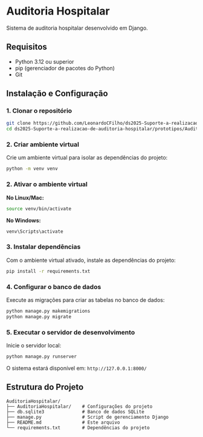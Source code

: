 # Auditoria Hospitalar

Sistema de auditoria hospitalar desenvolvido em Django.

## Requisitos

- Python 3.12 ou superior
- pip (gerenciador de pacotes do Python)
- Git

## Instalação e Configuração

### 1. Clonar o repositório

```bash
git clone https://github.com/LeonardoCFilho/ds2025-Suporte-a-realizacao-de-auditoria-hospitalar.git
cd ds2025-Suporte-a-realizacao-de-auditoria-hospitalar/prototipos/AuditoriaHospitalar
```

### 2. Criar ambiente virtual

Crie um ambiente virtual para isolar as dependências do projeto:

```bash
python -m venv venv
```

### 2. Ativar o ambiente virtual

**No Linux/Mac:**

```bash
source venv/bin/activate
```

**No Windows:**

```bash
venv\Scripts\activate
```

### 3. Instalar dependências

Com o ambiente virtual ativado, instale as dependências do projeto:

```bash
pip install -r requirements.txt
```

### 4. Configurar o banco de dados

Execute as migrações para criar as tabelas no banco de dados:

```bash
python manage.py makemigrations
python manage.py migrate
```

### 5. Executar o servidor de desenvolvimento

Inicie o servidor local:

```bash
python manage.py runserver
```

O sistema estará disponível em: `http://127.0.0.1:8000/`

## Estrutura do Projeto

```
AuditoriaHospitalar/
├── AuditoriaHospitalar/    # Configurações do projeto
├── db.sqlite3              # Banco de dados SQLite
├── manage.py               # Script de gerenciamento Django
├── README.md               # Este arquivo
└── requirements.txt        # Dependências do projeto
```
